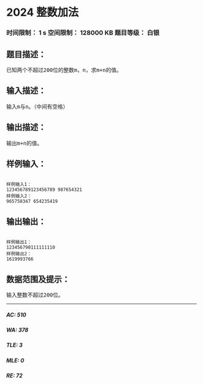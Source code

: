 # 2024 整数加法   
### 时间限制： 1 s     空间限制： 128000 KB     题目等级： 白银  
## 题目描述：  

<pre>
已知两个不超过200位的整数m，n，求m+n的值。
</pre>
  
  
## 输入描述：  

<pre>
输入m与n。（中间有空格）
</pre>
  
  
## 输出描述：  

<pre>
输出m+n的值。
</pre>
  
  
## 样例输入：  

<pre><code>
样例输入1：
123456789123456789 987654321
样例输入2：
965758347 654235419
</code></pre>
  
  
## 输出输出：  

<pre><code>
样例输出1：
123456790111111110
样例输出2：
1619993766
</code></pre>
  
  
## 数据范围及提示：  

<pre>
输入整数不超过200位。
</pre>
  
  
***  

##### AC: 510  
##### WA: 378  
##### TLE: 3  
##### MLE: 0  
##### RE: 72  

